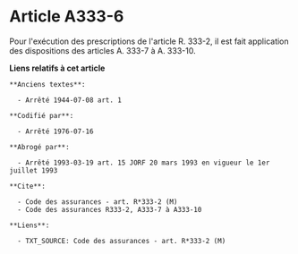# Article A333-6

Pour l'exécution des prescriptions de l'article R. 333-2, il est fait application des dispositions des articles A. 333-7 à A.
333-10.

**Liens relatifs à cet article**

	**Anciens textes**:

	  - Arrêté 1944-07-08 art. 1

	**Codifié par**:

	  - Arrêté 1976-07-16

	**Abrogé par**:

	  - Arrêté 1993-03-19 art. 15 JORF 20 mars 1993 en vigueur le 1er juillet 1993

	**Cite**:

	  - Code des assurances - art. R*333-2 (M)
	  - Code des assurances R333-2, A333-7 à A333-10

	**Liens**:

	  - TXT_SOURCE: Code des assurances - art. R*333-2 (M)
